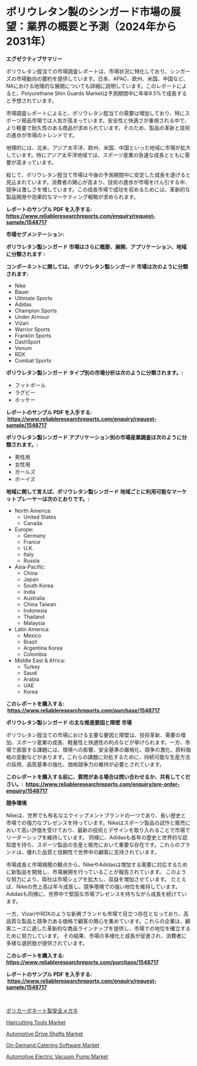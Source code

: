 <p><h1>ポリウレタン製のシンガード市場の展望：業界の概要と予測（2024年から2031年）</h1></p><p><strong>エグゼクティブサマリー</strong></p>
<p><p>ポリウレタン脛当ての市場調査レポートは、市場状況に特化しており、シンガーズの市場動向の要約を提供しています。日本、APAC、欧州、米国、中国など、NAにおける地理的な展開についても詳細に説明しています。このレポートによると、Polyurethane Shin Guards Marketは予測期間中に年率9.5%で成長すると予想されています。</p><p>市場調査レポートによると、ポリウレタン脛当ての需要は増加しており、特にスポーツ用品市場では人気が高まっています。安全性と快適さが重視される中で、より軽量で耐久性のある商品が求められています。そのため、製品の革新と技術の進歩が市場のトレンドです。</p><p>地理的には、北米、アジア太平洋、欧州、米国、中国といった地域に市場が拡大しています。特にアジア太平洋地域では、スポーツ産業の急速な成長とともに需要が高まっています。</p><p>総じて、ポリウレタン脛当て市場は今後の予測期間中に安定した成長を遂げると見込まれています。消費者の関心が高まり、技術の進歩が市場をけん引する中、競争は激しさを増しています。この成長市場で成功を収めるためには、革新的な製品開発や効果的なマーケティング戦略が求められます。</p></p>
<p><strong>レポートのサンプル PDF を入手する: <a href="https://www.reliableresearchreports.com/enquiry/request-sample/1548717">https://www.reliableresearchreports.com/enquiry/request-sample/1548717</a></strong></p>
<p><strong>市場セグメンテーション:</strong></p>
<p><strong> ポリウレタン製シンガード 市場はさらに概要、展開、アプリケーション、地域に分類されます :</strong></p>
<p><strong>コンポーネントに関しては、 ポリウレタン製シンガード 市場は次のように分類されます: &nbsp;</strong></p>
<p><ul><li>Nike</li><li>Bauer</li><li>Ultimate Sports</li><li>Adidas</li><li>Champion Sports</li><li>Under Armour</li><li>Vizari</li><li>Warrior Sports</li><li>Franklin Sports</li><li>DashSport</li><li>Venum</li><li>RDX</li><li>Combat Sports</li></ul></p>
<p><strong> ポリウレタン製シンガード タイプ別の市場分析は次のように分類されます。:</strong></p>
<p><ul><li>フットボール</li><li>ラグビー</li><li>ホッケー</li></ul></p>
<p><strong>レポートのサンプル PDF を入手する: &nbsp;<a href="https://www.reliableresearchreports.com/enquiry/request-sample/1548717">https://www.reliableresearchreports.com/enquiry/request-sample/1548717</a></strong></p>
<p><strong> ポリウレタン製シンガード アプリケーション別の市場産業調査は次のように分類されます。:</strong></p>
<p><ul><li>男性用</li><li>女性用</li><li>ガールズ</li><li>ボーイズ</li></ul></p>
<p><strong>地域に関して言えば、ポリウレタン製シンガード 地域ごとに利用可能なマーケットプレーヤーは次のとおりです。:</strong></p>
<p><ul>
    <li>
        North America:
        <ul>
            <li>United States</li>
            <li>Canada</li>
        </ul>
    </li>
    <li>
        Europe:
        <ul>
            <li>Germany</li>
            <li>France</li>
            <li>U.K.</li>
            <li>Italy</li>
            <li>Russia</li>
        </ul>
    </li>
    <li>
        Asia-Pacific:
        <ul>
            <li>China</li>
            <li>Japan</li>
            <li>South Korea</li>
            <li>India</li>
            <li>Australia</li>
            <li>China Taiwan</li>
            <li>Indonesia</li>
            <li>Thailand</li>
            <li>Malaysia</li>
        </ul>
    </li>
    <li>
        Latin America:
        <ul>
            <li>Mexico</li>
            <li>Brazil</li>
            <li>Argentina Korea</li>
            <li>Colombia</li>
        </ul>
    </li>
    <li>
        Middle East & Africa:
        <ul>
            <li>Turkey</li>
            <li>Saudi</li>
            <li>Arabia</li>
            <li>UAE</li>
            <li>Korea</li>
        </ul>
    </li>
    </ul></p>
<p><strong>このレポートを購入する: &nbsp;<a href="https://www.reliableresearchreports.com/purchase/1548717">https://www.reliableresearchreports.com/purchase/1548717</a></strong></p>
<p><strong>ポリウレタン製シンガード の主な推進要因と障壁 市場</strong></p>
<p><p>ポリウレタン脛当ての市場における主要な要因と障壁は、技術革新、需要の増加、スポーツ産業の成長、軽量性と快適性の利点などが挙げられます。一方、市場で直面する課題には、環境への影響、安全基準の厳格化、競争の激化、原料価格の変動などがあります。これらの課題に対処するために、持続可能な生産方法の採用、品質基準の強化、価格競争力の維持が必要とされています。</p></p>
<p><strong>このレポートを購入する前に、質問がある場合は問い合わせるか、共有してください。:&nbsp; <a href="https://www.reliableresearchreports.com/enquiry/pre-order-enquiry/1548717">https://www.reliableresearchreports.com/enquiry/pre-order-enquiry/1548717</a></strong></p>
<p><strong>競争環境</strong></p>
<p><p>Nikeは、世界でも有名なエクイップメントブランドの一つであり、長い歴史と市場での強力なプレゼンスを持っています。Nikeはスポーツ製品の試作と販売において高い評価を受けており、最新の技術とデザインを取り入れることで市場でリーダーシップを維持しています。 同様に、Adidasも長年の歴史と世界的な認知度を持ち、スポーツ製品の生産と販売において重要な存在です。これらのブランドは、優れた品質と信頼性で世界中の顧客に支持されています。</p><p>市場成長と市場規模の観点から、NikeやAdidasは増加する需要に対応するために新製品を開発し、市場展開を行っていることが報告されています。 このような努力により、両社は市場シェアを拡大し、収益を増加させています。 たとえば、Nikeの売上高は年々成長し、競争環境での強い地位を維持しています。 Adidasも同様に、世界中で堅固な市場プレゼンスを持ちながら成長を続けています。</p><p>一方、VizariやRDXのような新興ブランドも市場で目立つ存在となっており、高品質な製品と競争力ある価格で顧客の関心を集めています。これらの企業は、顧客ニーズに適した革新的な商品ラインナップを提供し、市場での地位を確立するために努力しています。 その結果、市場の多様化と成長が促進され、消費者に多様な選択肢が提供されています。</p></p>
<p><strong>このレポートを購入する: &nbsp; <a href="https://www.reliableresearchreports.com/purchase/1548717">https://www.reliableresearchreports.com/purchase/1548717</a></strong></p>
<p><strong>レポートのサンプル PDF を入手する: &nbsp;<a href="https://www.reliableresearchreports.com/enquiry/request-sample/1548717">https://www.reliableresearchreports.com/enquiry/request-sample/1548717</a></strong><strong></strong></p>
<p>&nbsp;</p>
<p><p><a href="https://github.com/lababdou/Market-Research-Report-List-2/blob/main/9213111187573.md">ポリカーボネート製安全メガネ</a></p><p><a href="https://issuu.com/reportprime-2/docs/haircutting-tools-market-size-2030.pptx">Haircutting Tools Market</a></p><p><a href="https://github.com/NorbertYates/Market-Research-Report-List-3/blob/main/automotive-drive-shafts-market.md">Automotive Drive Shafts Market</a></p><p><a href="https://three-jumbo-f6d.notion.site/On-Demand-Catering-Software-Market-Offer-Valuable-Insights-into-Market-Size-Market-Share-Market-Tr-3fe77b6f59fb4d468d110f807986dc18">On-Demand Catering Software Market</a></p><p><a href="https://github.com/prosalinda88/Market-Research-Report-List-3/blob/main/automotive-electric-vacuum-pump-market.md">Automotive Electric Vacuum Pump Market</a></p></p>